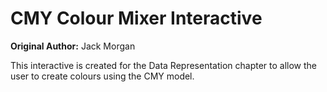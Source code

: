 # CMY Colour Mixer Interactive

**Original Author:** Jack Morgan

This interactive is created for the Data Representation chapter to allow the user to create colours using the CMY model.
